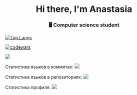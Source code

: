 

<h1 align="center">Hi there, I'm Anastasia</a> 
<h3 align="center"> 🖥 Computer science student</h3>

[![Top Langs](https://github-readme-stats.vercel.app/api/top-langs/?username=Wolpertingerlight)](https://github.com/Wolpertingerlight/github-readme-stats)

[![codewars](https://www.codewars.com/users/Wolpertingerlight/badges/large)](https://www.codewars.com/users/Wolpertingerlight)

![](https://github-profile-summary-cards.vercel.app/api/cards/profile-details?username=Wolpertingerlight&theme=solarized_dark)

Статистика языков в коммитах:
![](https://github-profile-summary-cards.vercel.app/api/cards/most-commit-language?username=Wolpertingerlight&theme=solarized_dark)

Статистика языков в репозиториях:
![](https://github-profile-summary-cards.vercel.app/api/cards/repos-per-language?username=Wolpertingerlight&theme=solarized_dark)

Статистика профиля:
![](https://github-profile-summary-cards.vercel.app/api/cards/stats?username=Wolpertingerlight&theme=solarized_dark)
